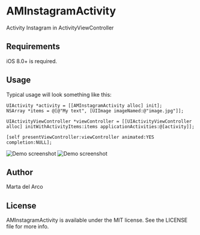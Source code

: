 # AMInstagramActivity
Activity Instagram in ActivityViewController


## Requirements

iOS 8.0+ is required.

## Usage

Typical usage will look something like this:

    UIActivity *activity = [[AMInstagramActivity alloc] init];
    NSArray *items = @[@"My text", [UIImage imageNamed:@"image.jpg"]];
    
    UIActivityViewController *viewController = [[UIActivityViewController alloc] initWithActivityItems:items applicationActivities:@[activity]];
    
    [self presentViewController:viewController animated:YES completion:NULL];



![Demo screenshot](https://raw.github.com/delarcomarta/AMInstagramActivity/master/photo1.png)
![Demo screenshot](https://raw.github.com/delarcomarta/AMInstagramActivity/master/photo2.png)

## Author

Marta del Arco

## License

AMInstagramActivity is available under the MIT license. See the LICENSE file for more info.
